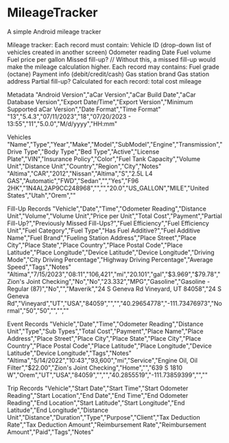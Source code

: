 # MileageTracker
A simple Android mileage tracker

Mileage tracker:
	Each record must contain:
		Vehicle ID (drop-down list of vehicles created in another screen)
		Odometer reading
		Date
		Fuel volume
		Fuel price per gallon
		Missed fill-up?	// Without this, a missed fill-up would make the mileage calculation higher.
	Each record may contains:
		Fuel grade (octane)
		Payment info (debit/credit/cash)
		Gas station brand
		Gas station address
		Partial fill-up?
	Calculated for each record:
		total cost
		mileage

Metadata
"Android Version","aCar Version","aCar Build Date","aCar Database Version","Export Date/Time","Export Version","Minimum Supported aCar Version","Date Format","Time Format"
"13","5.4.3","07/11/2023","18","07/20/2023 - 13:55","11","5.0.0","M/d/yyyy","HH:mm"

Vehicles
"Name","Type","Year","Make","Model","SubModel","Engine","Transmission","Drive Type","Body Type","Bed Type","Active","License Plate","VIN","Insurance Policy","Color","Fuel Tank Capacity","Volume Unit","Distance Unit","Country","Region","City","Notes"
"Altima","CAR","2012","Nissan","Altima","S","2.5L L4 GAS","Automatic","FWD","Sedan","","Yes","F96 2HK","1N4AL2AP9CC248968","","","20.0","US_GALLON","MILE","United States","Utah","Orem",""

Fill-Up Records
"Vehicle","Date","Time","Odometer Reading","Distance Unit","Volume","Volume Unit","Price per Unit","Total Cost","Payment","Partial Fill-Up?","Previously Missed Fill-Ups?","Fuel Efficiency","Fuel Efficiency Unit","Fuel Category","Fuel Type","Has Fuel Additive?","Fuel Additive Name","Fuel Brand","Fueling Station Address","Place Street","Place City","Place State","Place Country","Place Postal Code","Place Latitude","Place Longitude","Device Latitude","Device Longitude","Driving Mode","City Driving Percentage","Highway Driving Percentage","Average Speed","Tags","Notes"
"Altima","7/15/2023","08:11","106,421","mi","20.101","gal","$3.969","$79.78","Zion's Joint Checking","No","No","23.332","MPG","Gasoline","Gasoline - Regular (87)","No","","Maverik","24 S Geneva Rd Vineyard, UT 84058","24 S Geneva Rd","Vineyard","UT","USA","84059","","","40.29654778","-111.73476973","Normal","50","50","","",""

Event Records
"Vehicle","Date","Time","Odometer Reading","Distance Unit","Type","Sub Types","Total Cost","Payment","Place Name","Place Address","Place Street","Place City","Place State","Place City","Place Country","Place Postal Code","Place Latitude","Place Longitude","Device Latitude","Device Longitude","Tags","Notes"
"Altima","5/14/2022","10:43","93,600","mi","Service","Engine Oil, Oil Filter","$22.00","Zion's Joint Checking","Home","","639 S 1810 W","Orem","UT","USA","84059","","","40.2855519","-111.73859399","",""

Trip Records
"Vehicle","Start Date","Start Time","Start Odometer Reading","Start Location","End Date","End Time","End Odometer Reading","End Location","Start Latitude","Start Longitude","End Latitude","End Longitude","Distance Unit","Distance","Duration","Type","Purpose","Client","Tax Deduction Rate","Tax Deduction Amount","Reimbursement Rate","Reimbursement Amount","Paid","Tags","Notes"
